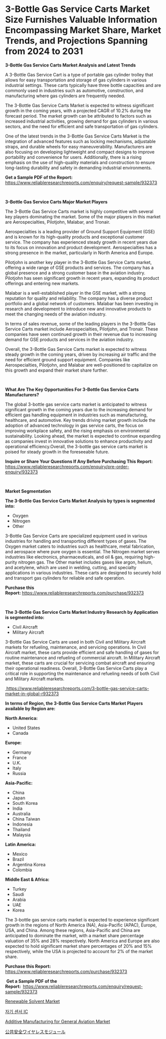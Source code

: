 <p><h1>3-Bottle Gas Service Carts Market Size Furnishes Valuable Information Encompassing Market Share, Market Trends, and Projections Spanning from 2024 to 2031</h1></p><p><strong>3-Bottle Gas Service Carts Market Analysis and Latest Trends</strong></p>
<p><p>A 3-Bottle Gas Service Cart is a type of portable gas cylinder trolley that allows for easy transportation and storage of gas cylinders in various industrial settings. These carts typically have three bottle capacities and are commonly used in industries such as automotive, construction, and manufacturing where gas cylinders are frequently needed. </p><p>The 3-Bottle Gas Service Carts Market is expected to witness significant growth in the coming years, with a projected CAGR of 10.2% during the forecast period. The market growth can be attributed to factors such as increased industrial activities, growing demand for gas cylinders in various sectors, and the need for efficient and safe transportation of gas cylinders. </p><p>One of the latest trends in the 3-Bottle Gas Service Carts Market is the integration of advanced features such as locking mechanisms, adjustable straps, and durable wheels for easy maneuverability. Manufacturers are also focusing on developing lightweight and compact designs to improve portability and convenience for users. Additionally, there is a rising emphasis on the use of high-quality materials and construction to ensure long-lasting durability and safety in demanding industrial environments.</p></p>
<p><strong>Get a Sample PDF of the Report:&nbsp;</strong> <a href="https://www.reliableresearchreports.com/enquiry/request-sample/932373">https://www.reliableresearchreports.com/enquiry/request-sample/932373</a></p>
<p>&nbsp;</p>
<p><strong>3-Bottle Gas Service Carts Major Market Players</strong></p>
<p><p>The 3-Bottle Gas Service Carts market is highly competitive with several key players dominating the market. Some of the major players in this market are Aerospecialties, Pilotjohn, Malabar, and Tronair.</p><p>Aerospecialties is a leading provider of Ground Support Equipment (GSE) and is known for its high-quality products and exceptional customer service. The company has experienced steady growth in recent years due to its focus on innovation and product development. Aerospecialties has a strong presence in the market, particularly in North America and Europe.</p><p>Pilotjohn is another key player in the 3-Bottle Gas Service Carts market, offering a wide range of GSE products and services. The company has a global presence and a strong customer base in the aviation industry. Pilotjohn has seen significant growth in recent years, expanding its product offerings and entering new markets.</p><p>Malabar is a well-established player in the GSE market, with a strong reputation for quality and reliability. The company has a diverse product portfolio and a global network of customers. Malabar has been investing in research and development to introduce new and innovative products to meet the changing needs of the aviation industry.</p><p>In terms of sales revenue, some of the leading players in the 3-Bottle Gas Service Carts market include Aerospecialties, Pilotjohn, and Tronair. These companies have seen continued growth in their revenue due to increasing demand for GSE products and services in the aviation industry.</p><p>Overall, the 3-Bottle Gas Service Carts market is expected to witness steady growth in the coming years, driven by increasing air traffic and the need for efficient ground support equipment. Companies like Aerospecialties, Pilotjohn, and Malabar are well-positioned to capitalize on this growth and expand their market share further.</p></p>
<p>&nbsp;</p>
<p><strong>What Are The Key Opportunities For 3-Bottle Gas Service Carts Manufacturers?</strong></p>
<p><p>The global 3-bottle gas service carts market is anticipated to witness significant growth in the coming years due to the increasing demand for efficient gas handling equipment in industries such as manufacturing, healthcare, and automotive. Key trends driving market growth include the adoption of advanced technology in gas service carts, the focus on improving workplace safety, and the rising emphasis on environmental sustainability. Looking ahead, the market is expected to continue expanding as companies invest in innovative solutions to enhance productivity and operational efficiency.Overall, the 3-bottle gas service carts market is poised for steady growth in the foreseeable future.</p></p>
<p><strong>Inquire or Share Your Questions If Any Before Purchasing This Report:</strong> <a href="https://www.reliableresearchreports.com/enquiry/pre-order-enquiry/932373">https://www.reliableresearchreports.com/enquiry/pre-order-enquiry/932373</a></p>
<p>&nbsp;</p>
<p><strong>Market Segmentation</strong></p>
<p><strong>The 3-Bottle Gas Service Carts Market Analysis by types is segmented into:</strong></p>
<p><ul><li>Oxygen</li><li>Nitrogen</li><li>Other</li></ul></p>
<p><p>3-Bottle Gas Service Carts are specialized equipment used in various industries for handling and transporting different types of gases. The Oxygen market caters to industries such as healthcare, metal fabrication, and aerospace where pure oxygen is essential. The Nitrogen market serves industries like electronics, pharmaceuticals, and oil & gas, requiring high-purity nitrogen gas. The Other market includes gases like argon, helium, and acetylene, which are used in welding, cutting, and specialty applications in various industries. These carts are designed to securely hold and transport gas cylinders for reliable and safe operation.</p></p>
<p><strong>Purchase this Report:&nbsp;</strong><a href="https://www.reliableresearchreports.com/purchase/932373">https://www.reliableresearchreports.com/purchase/932373</a></p>
<p>&nbsp;</p>
<p><strong>The 3-Bottle Gas Service Carts Market Industry Research by Application is segmented into:</strong></p>
<p><ul><li>Civil Aircraft</li><li>Military Aircraft</li></ul></p>
<p><p>3-Bottle Gas Service Carts are used in both Civil and Military Aircraft markets for refueling, maintenance, and servicing operations. In Civil Aircraft market, these carts provide efficient and safe handling of gases for routine maintenance and refueling of commercial aircraft. In Military Aircraft market, these carts are crucial for servicing combat aircraft and ensuring their operational readiness. Overall, 3-Bottle Gas Service Carts play a critical role in supporting the maintenance and refueling needs of both Civil and Military Aircraft markets.</p></p>
<p><a href="https://www.reliableresearchreports.com/3-bottle-gas-service-carts-market-in-global-r932373">&nbsp;https://www.reliableresearchreports.com/3-bottle-gas-service-carts-market-in-global-r932373</a></p>
<p><strong>In terms of Region, the 3-Bottle Gas Service Carts Market Players available by Region are:</strong></p>
<p>
    <p> <strong> North America: </strong>
        <ul>
            <li>United States</li>
            <li>Canada</li>
        </ul>
        </p> 
    <p> <strong> Europe: </strong>
        <ul>
            <li>Germany</li>
            <li>France</li>
            <li>U.K.</li>
            <li>Italy</li>
            <li>Russia</li>
        </ul>
        </p> 
    <p> <strong> Asia-Pacific: </strong>
        <ul>
            <li>China</li>
            <li>Japan</li>
            <li>South Korea</li>
            <li>India</li>
            <li>Australia</li>
            <li>China Taiwan</li>
            <li>Indonesia</li>
            <li>Thailand</li>
            <li>Malaysia</li>
        </ul>
        </p> 
    <p> <strong> Latin America: </strong>
        <ul>
            <li>Mexico</li>
            <li>Brazil</li>
            <li>Argentina Korea</li>
            <li>Colombia</li>
        </ul>
        </p> 
    <p> <strong> Middle East & Africa: </strong>
        <ul>
            <li>Turkey</li>
            <li>Saudi</li>
            <li>Arabia</li>
            <li>UAE</li>
            <li>Korea</li>
        </ul>
    </p>
    </p>
<p><p>The 3-bottle gas service carts market is expected to experience significant growth in the regions of North America (NA), Asia-Pacific (APAC), Europe, USA, and China. Among these regions, Asia-Pacific and China are anticipated to dominate the market, with a market share percentage valuation of 35% and 28% respectively. North America and Europe are also expected to hold significant market share percentages of 20% and 15% respectively, while the USA is projected to account for 2% of the market share.</p></p>
<p><strong>Purchase this Report: </strong><a href="https://www.reliableresearchreports.com/purchase/932373">https://www.reliableresearchreports.com/purchase/932373</a></p>
<p>&nbsp;<strong>Get a Sample PDF of the Report:&nbsp;&nbsp;</strong><a href="https://www.reliableresearchreports.com/enquiry/request-sample/932373">https://www.reliableresearchreports.com/enquiry/request-sample/932373</a></p>
<p><strong></strong></p>
<p><p><a href="https://medium.com/@fosterfahey1016/renewable-solvent-market-global-market-insights-and-sales-trends-2024-to-2031-28f5d2d68012">Renewable Solvent Market</a></p><p><a href="https://github.com/KellyLyncyh543964/Market-Research-Report-List-2/blob/main/4749658124210.md">자기 센서 IC</a></p><p><a href="https://medium.com/@joshavis90/global-additive-manufacturing-for-general-aviation-market-status-2024-2031-and-forecast-by-acc36ec56adc">Additive Manufacturing for General Aviation Market</a></p><p><a href="https://github.com/zjkmgcs938405/Market-Research-Report-List-3/blob/main/1806372122772.md">公共安全ワイヤレスモジュール</a></p></p>